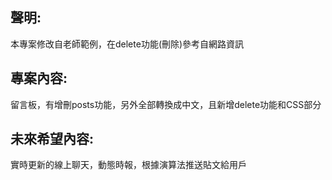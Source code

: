 ## 聲明:
本專案修改自老師範例，在delete功能(刪除)參考自網路資訊

## 專案內容:
留言板，有增刪posts功能，另外全部轉換成中文，且新增delete功能和CSS部分

## 未來希望內容:
實時更新的線上聊天，動態時報，根據演算法推送貼文給用戶
